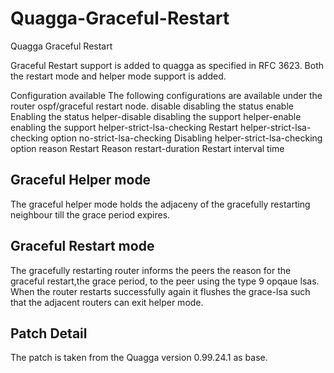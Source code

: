 # Quagga-Graceful-Restart
Quagga Graceful Restart

Graceful Restart support is added  to quagga as specified in RFC 3623. Both the restart mode and helper mode support is added.

Configuration available
The following configurations are available under the router ospf/graceful restart node.
  disable                     disabling the status
  enable                      Enabling the status
  helper-disable              disabling the support
  helper-enable               enabling the support
  helper-strict-lsa-checking  Restart helper-strict-lsa-checking option
  no-strict-lsa-checking      Disabling helper-strict-lsa-checking option
  reason                      Restart Reason
  restart-duration            Restart interval time


Graceful Helper mode
------------------
The graceful helper mode holds the adjaceny of the gracefully restarting neighbour till the grace period expires.

Graceful Restart mode
--------------------
The gracefully restarting router informs the peers the reason for the  graceful restart,the grace period, to the peer using the type 9 opqaue lsas.
When the router restarts successfully again it flushes the grace-lsa such that the adjacent routers can exit helper mode.

Patch Detail
------------
The patch is taken from the Quagga version 0.99.24.1 as base.
